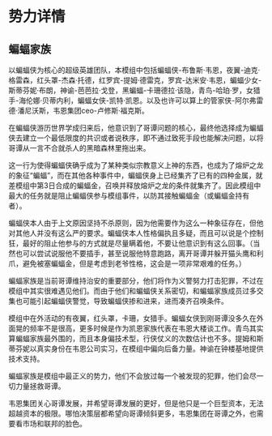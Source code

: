 # 势力详情
## 蝙蝠家族

以蝙蝠侠为核心的超级英雄团队，本模组中包括蝙蝠侠-布鲁斯·韦恩，夜翼-迪克·格雷森，红头罩-杰森·托德，红罗宾-提姆·德雷克，罗宾-达米安·韦恩，蝙蝠少女-斯蒂芬妮·布朗，神谕-芭芭拉·戈登，黑蝙蝠-卡珊德拉·该隐，青鸟-哈珀·罗，女猎手-海伦娜·贝蒂内利，蝙蝠女侠-凯特·凯恩。以及也许可以算上的管家侠-阿尔弗雷德·潘尼沃斯，韦恩集团ceo-卢修斯·福克斯。

在蝙蝠侠游历世界学成归来后，他意识到了哥谭问题的核心，最终他选择成为蝙蝠侠去建立一个最低限度的共识或者说秩序，即不通过致死手段也能解决问题，以将哥谭从一言不合就杀人的黑暗森林里拖出来。

这一行为使得蝙蝠侠确乎成为了某种类似宗教意义上神的东西，也成为了熔炉之龙的象征“蝙蝠”，而在其他各种事件中，蝙蝠侠身上已经集齐了已有的四种金属，就差模组中第3日合成的蝙蝠金，召唤并释放熔炉之龙的条件就集齐了。因此模组中最大的任务就是阻止蝙蝠侠参与模组事件，以防其接触蝙蝠金（或蝙蝠金持有者）。

蝙蝠侠本人由于上文原因坚持不杀原则，因为他需要作为这么一种象征存在，但他对其他人并没有这么严的要求。蝙蝠侠本人性格偏执且多疑，而且可以说是个控制狂，最好的阻止他参与的方式就是尽量瞒着他，不要让他意识到有这么回事。（当然也可以尝试说服他不要插手，甚至说服他特意跑路，离开哥谭并躲开猫头鹰和利爪，避免被塞蝙蝠金，但是考虑到老爷性格，这会是一项非常艰难的任务。）

蝙蝠家族是当前哥谭维持治安的重要部分，他们将作为义警努力打击犯罪，不过在模组中其实很难遇见他们。而由于他们和蝙蝠侠关系密切，和蝙蝠家族成员过多交集也可能引起蝙蝠侠警觉，导致蝙蝠侠掺和进来，进而凑齐召唤条件。

模组中在外活动的有夜翼，红头罩，卡珊，女猎手。蝙蝠女侠到刚哥谭没多久在外面晃的频率不是很高，更多时候是作为凯恩家族代表在韦恩大楼谈工作。青鸟其实算蝙蝠家族最外围的，而且本身偏技术型，行侠仗义的次数估计也不多。提姆和斯蒂芬妮以真实身份在韦恩公司实习，在模组中偏向后备力量。神谕在钟楼基地提供技术支持。

蝙蝠家族是模组中最正义的势力，他们不会放过每一个被发现的犯罪，他们会尽一切力量拯救哥谭。

韦恩集团关心哥谭发展，并希望哥谭发展的更好，但是他只是一个巨型资本，无法超越资本的极限。哪怕决策层都希望向哥谭倾斜更多，韦恩集团在哥谭之外，也需要看市场和联邦的脸色。
